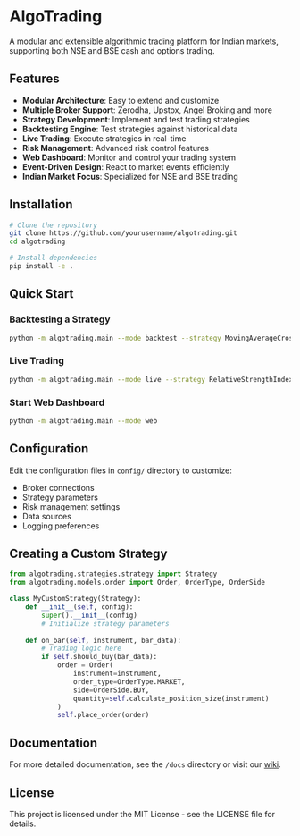 # AlgoTrading

A modular and extensible algorithmic trading platform for Indian markets, supporting both NSE and BSE cash and options trading.

## Features

- **Modular Architecture**: Easy to extend and customize
- **Multiple Broker Support**: Zerodha, Upstox, Angel Broking and more
- **Strategy Development**: Implement and test trading strategies
- **Backtesting Engine**: Test strategies against historical data
- **Live Trading**: Execute strategies in real-time
- **Risk Management**: Advanced risk control features
- **Web Dashboard**: Monitor and control your trading system
- **Event-Driven Design**: React to market events efficiently
- **Indian Market Focus**: Specialized for NSE and BSE trading

## Installation

```bash
# Clone the repository
git clone https://github.com/yourusername/algotrading.git
cd algotrading

# Install dependencies
pip install -e .
```

## Quick Start

### Backtesting a Strategy

```bash
python -m algotrading.main --mode backtest --strategy MovingAverageCrossover
```

### Live Trading

```bash
python -m algotrading.main --mode live --strategy RelativeStrengthIndex
```

### Start Web Dashboard

```bash
python -m algotrading.main --mode web
```

## Configuration

Edit the configuration files in `config/` directory to customize:

- Broker connections
- Strategy parameters
- Risk management settings
- Data sources
- Logging preferences

## Creating a Custom Strategy

```python
from algotrading.strategies.strategy import Strategy
from algotrading.models.order import Order, OrderType, OrderSide

class MyCustomStrategy(Strategy):
    def __init__(self, config):
        super().__init__(config)
        # Initialize strategy parameters
        
    def on_bar(self, instrument, bar_data):
        # Trading logic here
        if self.should_buy(bar_data):
            order = Order(
                instrument=instrument,
                order_type=OrderType.MARKET,
                side=OrderSide.BUY,
                quantity=self.calculate_position_size(instrument)
            )
            self.place_order(order)
```

## Documentation

For more detailed documentation, see the `/docs` directory or visit our [wiki](https://github.com/yourusername/algotrading/wiki).

## License

This project is licensed under the MIT License - see the LICENSE file for details.
